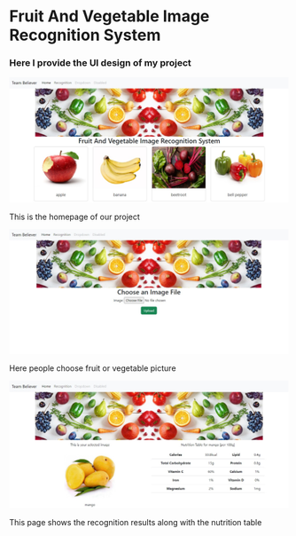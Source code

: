 # Fruit And Vegetable Image Recognition System
<h3>Here I provide the UI design of my project</h3>
<img src="myproject/screenshots/homepage.jpg">
<p>This is the homepage of our project</p>
<img src="myproject/screenshots/input.jpg">
<p>Here people choose fruit or vegetable picture</p>
<img src="myproject/screenshots/output.jpg">
<p>This page shows the recognition results along with the nutrition table</p>
